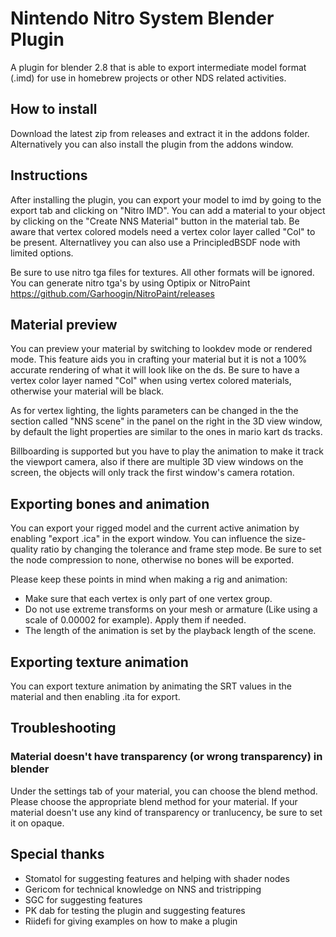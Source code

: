 # Nintendo Nitro System Blender Plugin

A plugin for blender 2.8 that is able to export intermediate model format (.imd) for use in homebrew projects or other NDS related activities.

## How to install

Download the latest zip from releases and extract it in the addons folder. Alternatively you can also install the plugin from the addons window.

## Instructions

After installing the plugin, you can export your model to imd by going to the export tab and clicking on "Nitro IMD". You can add a material to your object by clicking on the "Create NNS Material" button in the material tab. Be aware that vertex colored models need a vertex color layer called "Col" to be present. Alternatlivey you can also use a PrincipledBSDF node with limited options.

Be sure to use nitro tga files for textures. All other formats will be ignored. You can generate nitro tga's by using Optipix or NitroPaint https://github.com/Garhoogin/NitroPaint/releases

## Material preview

You can preview your material by switching to lookdev mode or rendered mode. This feature aids you in crafting your material but it is not a 100% accurate rendering of what it will look like on the ds. Be sure to have a vertex color layer named "Col" when using vertex colored materials, otherwise your material will be black.

As for vertex lighting, the lights parameters can be changed in the the section called "NNS scene" in the panel on the right in the 3D view window, by default the light properties are similar to the ones in mario kart ds tracks.

Billboarding is supported but you have to play the animation to make it track the viewport camera, also if there are multiple 3D view windows on the screen, the objects will only track the first window's camera rotation.

## Exporting bones and animation

You can export your rigged model and the current active animation by enabling "export .ica" in the export window. You can influence the size-quality ratio by changing the tolerance and frame step mode. Be sure to set the node compression to none, otherwise no bones will be exported.

Please keep these points in mind when making a rig and animation:
* Make sure that each vertex is only part of one vertex group.
* Do not use extreme transforms on your mesh or armature (Like using a scale of 0.00002 for example). Apply them if needed.
* The length of the animation is set by the playback length of the scene.

## Exporting texture animation

You can export texture animation by animating the SRT values in the material and then enabling .ita for export.

## Troubleshooting

### Material doesn't have transparency (or wrong transparency) in blender

Under the settings tab of your material, you can choose the blend method. Please choose the appropriate blend method for your material. If your material doesn't use any kind of transparency or tranlucency, be sure to set it on opaque.

## Special thanks
* Stomatol for suggesting features and helping with shader nodes
* Gericom for technical knowledge on NNS and tristripping
* SGC for suggesting features
* PK dab for testing the plugin and suggesting features
* Riidefi for giving examples on how to make a plugin